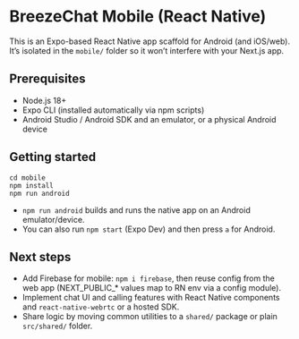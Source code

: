 # BreezeChat Mobile (React Native)

This is an Expo-based React Native app scaffold for Android (and iOS/web). It’s isolated in the `mobile/` folder so it won’t interfere with your Next.js app.

## Prerequisites
- Node.js 18+
- Expo CLI (installed automatically via npm scripts)
- Android Studio / Android SDK and an emulator, or a physical Android device

## Getting started

```pwsh
cd mobile
npm install
npm run android
```

- `npm run android` builds and runs the native app on an Android emulator/device.
- You can also run `npm start` (Expo Dev) and then press `a` for Android.

## Next steps
- Add Firebase for mobile: `npm i firebase`, then reuse config from the web app (NEXT_PUBLIC_* values map to RN env via a config module).
- Implement chat UI and calling features with React Native components and `react-native-webrtc` or a hosted SDK.
- Share logic by moving common utilities to a `shared/` package or plain `src/shared/` folder.
